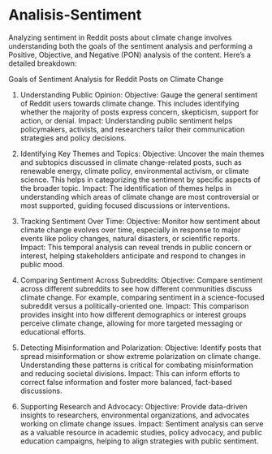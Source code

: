 # Analisis-Sentiment

Analyzing sentiment in Reddit posts about climate change involves understanding both the goals of the sentiment analysis and performing a Positive, Objective, and Negative (PON) analysis of the content. Here’s a detailed breakdown:

Goals of Sentiment Analysis for Reddit Posts on Climate Change
1. Understanding Public Opinion:
Objective: Gauge the general sentiment of Reddit users towards climate change. This includes identifying whether the majority of posts express 
concern, 
skepticism, support for action, or denial.
Impact: Understanding public sentiment helps policymakers, activists, and researchers tailor their communication strategies and policy decisions.
   
2. Identifying Key Themes and Topics:
Objective: Uncover the main themes and subtopics discussed in climate change-related posts, such as renewable energy, climate policy, environmental activism, or climate science. This helps in categorizing the sentiment by specific aspects of the broader topic.
Impact: The identification of themes helps in understanding which areas of climate change are most controversial or most supported, guiding focused discussions or interventions.

3. Tracking Sentiment Over Time:
Objective: Monitor how sentiment about climate change evolves over time, especially in response to major events like policy changes, natural disasters, or scientific reports.
Impact: This temporal analysis can reveal trends in public concern or interest, helping stakeholders anticipate and respond to changes in public mood.

4. Comparing Sentiment Across Subreddits:
Objective: Compare sentiment across different subreddits to see how different communities discuss climate change. For example, comparing sentiment in a science-focused subreddit versus a politically-oriented one.
Impact: This comparison provides insight into how different demographics or interest groups perceive climate change, allowing for more targeted messaging or educational efforts.

5. Detecting Misinformation and Polarization:
Objective: Identify posts that spread misinformation or show extreme polarization on climate change. Understanding these patterns is critical for combating misinformation and reducing societal divisions.
Impact: This can inform efforts to correct false information and foster more balanced, fact-based discussions.

6. Supporting Research and Advocacy:
Objective: Provide data-driven insights to researchers, environmental organizations, and advocates working on climate change issues.
Impact: Sentiment analysis can serve as a valuable resource in academic studies, policy advocacy, and public education campaigns, helping to align strategies with public sentiment.
